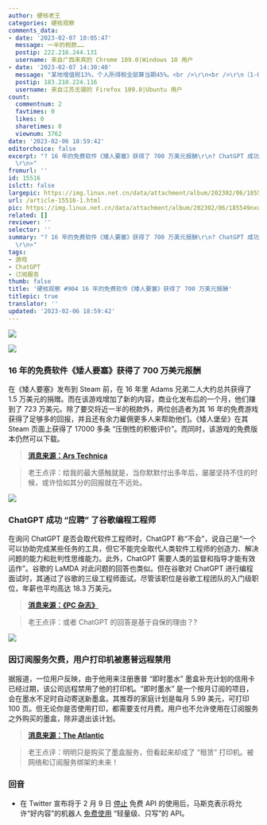 ```yaml
---
author: 硬核老王
categories: 硬核观察
comments_data:
- date: '2023-02-07 10:05:47'
  message: 一半的税款……
  postip: 222.216.244.131
  username: 来自广西来宾的 Chrome 109.0|Windows 10 用户
- date: '2023-02-07 14:30:40'
  message: "某地增值税13%，个人所得税全部算当期45%。<br />\r\n<br />\r\n（1-0.13）×（1-0.45）= 47%"
  postip: 183.210.224.116
  username: 来自江苏无锡的 Firefox 109.0|Ubuntu 用户
count:
  commentnum: 2
  favtimes: 0
  likes: 0
  sharetimes: 0
  viewnum: 3762
date: '2023-02-06 18:59:42'
editorchoice: false
excerpt: "? 16 年的免费软件《矮人要塞》获得了 700 万美元报酬\r\n? ChatGPT 成功 “应聘” 了谷歌编程工程师\r\n? 因订阅服务欠费，用户打印机被惠普远程禁用\r\n»
  \r\n»"
fromurl: ''
id: 15516
islctt: false
largepic: https://img.linux.net.cn/data/attachment/album/202302/06/185549nxurhh7urhwr77xw.jpg
url: /article-15516-1.html
pic: https://img.linux.net.cn/data/attachment/album/202302/06/185549nxurhh7urhwr77xw.jpg.thumb.jpg
related: []
reviewer: ''
selector: ''
summary: "? 16 年的免费软件《矮人要塞》获得了 700 万美元报酬\r\n? ChatGPT 成功 “应聘” 了谷歌编程工程师\r\n? 因订阅服务欠费，用户打印机被惠普远程禁用\r\n»
  \r\n»"
tags:
- 游戏
- ChatGPT
- 订阅服务
thumb: false
title: '硬核观察 #904 16 年的免费软件《矮人要塞》获得了 700 万美元报酬'
titlepic: true
translator: ''
updated: '2023-02-06 18:59:42'
---
```


![](https://img.linux.net.cn/data/attachment/album/202302/06/185549nxurhh7urhwr77xw.jpg)


![](https://img.linux.net.cn/data/attachment/album/202302/06/185609xsme8m5sefvk8vt1.jpg)


### 16 年的免费软件《矮人要塞》获得了 700 万美元报酬


在《矮人要塞》发布到 Steam 前，在 16 年里 Adams 兄弟二人大约总共获得了 1.5 万美元的捐赠。而在该游戏增加了新的内容，商业化发布后的一个月，他们赚到了 723 万美元。除了要交将近一半的税款外，两位创造者为其 16 年的免费游戏获得了足够多的回报，并且还有余力雇佣更多人来帮助他们。《矮人堡垒》在其 Steam 页面上获得了 17000 多条 “压倒性的积极评价”。而同时，该游戏的免费版本仍然可以下载。



> 
> **[消息来源：Ars Technica](https://arstechnica.com/gaming/2023/02/after-16-years-of-freeware-dwarf-fortress-creators-get-their-7m-payday/)**
> 
> 
> 



> 
> 老王点评：给我的最大感触就是，当你默默付出多年后，屡屡坚持不住的时候，或许恰如其分的回报就在不远处。
> 
> 
> 


![](https://img.linux.net.cn/data/attachment/album/202302/06/185706mnrf4zu6r1vjnk4x.jpg)


### ChatGPT 成功 “应聘” 了谷歌编程工程师


在询问 ChatGPT 是否会取代软件工程师时，ChatGPT 称“不会”，说自己是“一个可以协助完成某些任务的工具，但它不能完全取代人类软件工程师的创造力、解决问题的能力和批判性思维能力。此外，ChatGPT 需要人类的监督和指导才能有效运作”。谷歌的 LaMDA 对此问题的回答也类似。但在谷歌对 ChatGPT 进行编程面试时，其通过了谷歌的三级工程师面试。尽管该职位是谷歌工程团队的入门级职位，年薪也平均高达 18.3 万美元。



> 
> **[消息来源：《PC 杂志》](https://www.pcmag.com/news/chatgpt-passes-google-coding-interview-for-level-3-engineer-with-183k-salary)**
> 
> 
> 



> 
> 老王点评：或者 ChatGPT 的回答是基于自保的理由？?
> 
> 
> 


![](https://img.linux.net.cn/data/attachment/album/202302/06/185715d276y2avukwrjq66.jpg)


### 因订阅服务欠费，用户打印机被惠普远程禁用


据报道，一位用户反映，由于他用来注册惠普 “即时墨水” 墨盒补充计划的信用卡已经过期，该公司远程禁用了他的打印机。“即时墨水” 是一个按月订阅的项目，会在墨水不足时自动寄送新墨盒。其推荐的家庭计划是每月 5.99 美元，可打印 100 页。但无论你是否使用打印，都需要支付月费。用户也不允许使用在订阅服务之外购买的墨盒，除非退出该计划。



> 
> **[消息来源：The Atlantic](https://www.theatlantic.com/technology/archive/2023/02/home-printer-digital-rights-management-hp-instant-ink-subscription/672913/)**
> 
> 
> 



> 
> 老王点评：明明只是购买了墨盒服务，但看起来却成了 “租赁” 打印机。被网络和订阅服务绑架的未来！
> 
> 
> 


### 回音


* 在 Twitter 宣布将于 2 月 9 日 [停止](/article-15503-1.html) 免费 API 的使用后，马斯克表示将允许“好内容”的机器人 [免费使用](https://www.theverge.com/2023/2/5/23586577/elon-musk-bots-good-content-twitters-api-free) “轻量级、只写”的 API。